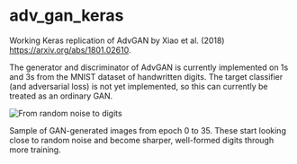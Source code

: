 # adv_gan_keras

Working Keras replication of AdvGAN by Xiao et al. (2018) https://arxiv.org/abs/1801.02610.

The generator and discriminator of AdvGAN is currently implemented on 1s and 3s from the MNIST dataset of handwritten digits. The target classifier (and adversarial loss) is not yet implemented, so this can currently be treated as an ordinary GAN.

![From random noise to digits](https://raw.githubusercontent.com/niharikajainn/adv_gan_keras/blob/master/35_epochs_training.gif)

Sample of GAN-generated images from epoch 0 to 35. These start looking close to random noise and become sharper, well-formed digits through more training.
